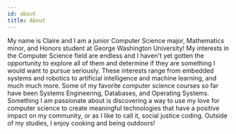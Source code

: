 ```yaml
---
id: about
title: About
---
```


My name is Claire and I am a junior Computer Science major, Mathematics minor, and Honors student at George Washington University! My interests in the Computer Science field are endless and I haven't yet gotten the opportunity to explore all of them and determine if they are something I would want to pursue seriously. These interests range from embedded systems and robotics to artificial intelligence and machine learning, and much much more. Some of my favorite computer science courses so far have been Systems Engineering, Databases, and Operating Systems. Something I am passionate about is discovering a way to use my love for computer science to create meaningful technologies that have a positive impact on my community, or as I like to call it, social justice coding. Outside of my studies, I enjoy cooking and being outdoors! 


